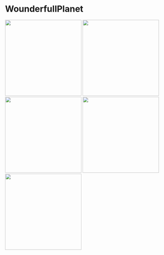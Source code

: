 # WounderfullPlanet

<img src="https://user-images.githubusercontent.com/18754623/27039342-601d996a-4f96-11e7-9b16-b170b4699508.png" width="250">   <img src="https://user-images.githubusercontent.com/18754623/27039359-68a628c2-4f96-11e7-9241-46aa4e5a4c0b.png" width="250">   <img src="https://user-images.githubusercontent.com/18754623/27039373-70a439a6-4f96-11e7-978b-ba14a7bf3cf9.png" width="250">   <img src="https://user-images.githubusercontent.com/18754623/27039377-72de952c-4f96-11e7-9785-a3cea748007d.png" width="250">   <img src="https://user-images.githubusercontent.com/18754623/27039382-766cc772-4f96-11e7-87a6-2d4533cedf0f.png" width="250">
